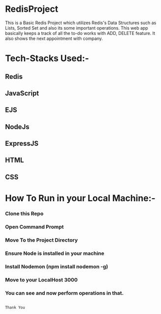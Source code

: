 # RedisProject
This is a Basic Redis Project which utilizes Redis's Data Structures such as Lists, Sorted Set and also its some important operations.
This web app basically keeps a track of all the to-do works with ADD, DELETE feature.
It also shows the next appointment with company.

# Tech-Stacks Used:-

## Redis
## JavaScript
## EJS
## NodeJs
## ExpressJS
## HTML
## CSS

# How To Run in your Local Machine:-
### Clone this Repo
### Open Command Prompt
### Move To the Project Directory
### Ensure Node is installed in your machine
### Install Nodemon (npm install nodemon -g)
### Move to your LocalHost 3000
### You can see and now perform operations in that.


                                                                                 Thank You
